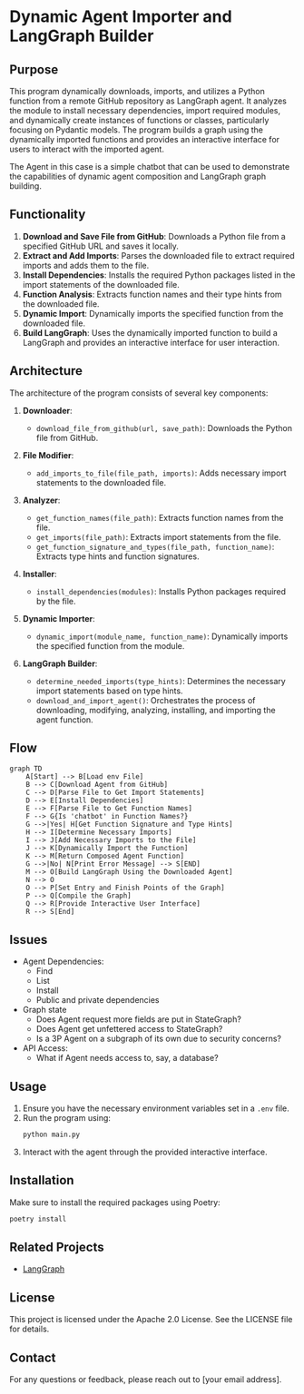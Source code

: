 # Dynamic Agent Importer and LangGraph Builder


## Purpose

This program dynamically downloads, imports, and utilizes a Python function from a remote 
GitHub repository as LangGraph agent. It analyzes the module to install necessary 
dependencies, import required modules, and dynamically create instances of functions or 
classes, particularly focusing on Pydantic models. The program builds a graph using the 
dynamically imported functions and provides an interactive interface for users to interact 
with the imported agent.

The Agent in this case is a simple chatbot that can be used to demonstrate the capabilities of 
 dynamic agent composition and LangGraph graph building.

## Functionality

1. **Download and Save File from GitHub**: Downloads a Python file from a specified GitHub URL and saves it locally.
2. **Extract and Add Imports**: Parses the downloaded file to extract required imports and adds them to the file.
3. **Install Dependencies**: Installs the required Python packages listed in the import statements of the downloaded file.
4. **Function Analysis**: Extracts function names and their type hints from the downloaded file.
5. **Dynamic Import**: Dynamically imports the specified function from the downloaded file.
6. **Build LangGraph**: Uses the dynamically imported function to build a LangGraph and provides an interactive interface for user interaction.

## Architecture

The architecture of the program consists of several key components:

1. **Downloader**:
    - `download_file_from_github(url, save_path)`: Downloads the Python file from GitHub.

2. **File Modifier**:
    - `add_imports_to_file(file_path, imports)`: Adds necessary import statements to the downloaded file.

3. **Analyzer**:
    - `get_function_names(file_path)`: Extracts function names from the file.
    - `get_imports(file_path)`: Extracts import statements from the file.
    - `get_function_signature_and_types(file_path, function_name)`: Extracts type hints and function signatures.

4. **Installer**:
    - `install_dependencies(modules)`: Installs Python packages required by the file.

5. **Dynamic Importer**:
    - `dynamic_import(module_name, function_name)`: Dynamically imports the specified function from the module.

6. **LangGraph Builder**:
    - `determine_needed_imports(type_hints)`: Determines the necessary import statements based on type hints.
    - `download_and_import_agent()`: Orchestrates the process of downloading, modifying, analyzing, installing, and importing the agent function.

## Flow

```mermaid
graph TD
    A[Start] --> B[Load env File]
    B --> C[Download Agent from GitHub]
    C --> D[Parse File to Get Import Statements]
    D --> E[Install Dependencies]
    E --> F[Parse File to Get Function Names]
    F --> G{Is 'chatbot' in Function Names?}
    G -->|Yes| H[Get Function Signature and Type Hints]
    H --> I[Determine Necessary Imports]
    I --> J[Add Necessary Imports to the File]
    J --> K[Dynamically Import the Function]
    K --> M[Return Composed Agent Function]
    G -->|No| N[Print Error Message] --> S[END]
    M --> O[Build LangGraph Using the Downloaded Agent]
    N --> O
    O --> P[Set Entry and Finish Points of the Graph]
    P --> Q[Compile the Graph]
    Q --> R[Provide Interactive User Interface]
    R --> S[End]
```

## Issues

- Agent Dependencies:
  - Find
  - List
  - Install
  - Public and private dependencies
- Graph state
  - Does Agent request more fields are put in StateGraph?
  - Does Agent get unfettered access to StateGraph?
  - Is a 3P Agent on a subgraph of its own due to security concerns?
- API Access:
  - What if Agent needs access to, say, a database?

 	

## Usage

1. Ensure you have the necessary environment variables set in a `.env` file.
2. Run the program using:
    ```bash
    python main.py
    ```
3. Interact with the agent through the provided interactive interface.

## Installation

Make sure to install the required packages using Poetry:
```bash
poetry install
```

## Related Projects

- [LangGraph](https://github.com/langchain-ai/langgraph)

## License

This project is licensed under the Apache 2.0 License. See the LICENSE file for details.

## Contact

For any questions or feedback, please reach out to [your email address].